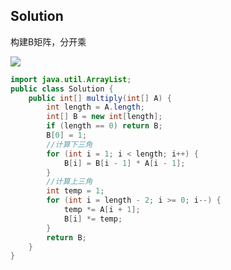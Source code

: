 ## Solution
构建B矩阵，分开乘

![](https://uploadfiles.nowcoder.com/images/20160829/841505_1472459965615_8640A8F86FB2AB3117629E2456D8C652)


```java
import java.util.ArrayList;
public class Solution {
    public int[] multiply(int[] A) {
        int length = A.length;
        int[] B = new int[length];
        if (length == 0) return B;
        B[0] = 1;
        //计算下三角
        for (int i = 1; i < length; i++) {
            B[i] = B[i - 1] * A[i - 1];
        }
        //计算上三角
        int temp = 1;
        for (int i = length - 2; i >= 0; i--) {
            temp *= A[i + 1];
            B[i] *= temp;
        }
        return B;
    }
}
```